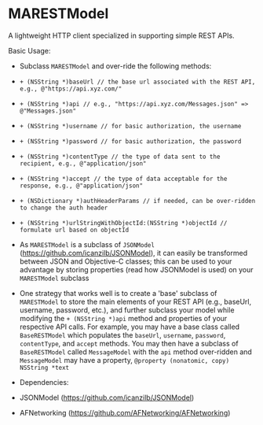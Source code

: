# MARESTModel

A lightweight HTTP client specialized in supporting simple REST APIs.

Basic Usage:

* Subclass `MARESTModel` and over-ride the following methods:
 * `+ (NSString *)baseUrl // the base url associated with the REST API, e.g., @"https://api.xyz.com/"`
 * `+ (NSString *)api // e.g., "https://api.xyz.com/Messages.json" => @"Messages.json"`
 * `+ (NSString *)username // for basic authorization, the username`
 * `+ (NSString *)password // for basic authorization, the password`
 * `+ (NSString *)contentType // the type of data sent to the recipient, e.g., @"application/json"`
 * `+ (NSString *)accept // the type of data acceptable for the response, e.g., @"application/json"`
 * `+ (NSDictionary *)authHeaderParams // if needed, can be over-ridden to change the auth header` 
 * `+ (NSString *)urlStringWithObjectId:(NSString *)objectId // formulate url based on objectId`

* As `MARESTModel` is a subclass of `JSONModel` (https://github.com/icanzilb/JSONModel), it can easily be transformed between JSON and Objective-C classes; this can be used to your advantage by storing properties (read how JSONModel is used) on your `MARESTModel` subclass

* One strategy that works well is to create a 'base' subclass of `MARESTModel` to store the main elements of your REST API (e.g., baseUrl, username, password, etc.), and further subclass your model while modifying the `+ (NSString *)api` method and properties of your respective API calls. For example, you may have a base class called `BaseRESTModel` which populates the `baseUrl`, `username`, `password`, `contentType`, and `accept` methods. You may then have a subclass of `BaseRESTModel` called `MessageModel` with the `api` method over-ridden and `MessageModel` may have a property, `@property (nonatomic, copy) NSString *text`

* Dependencies:
 * JSONModel (https://github.com/icanzilb/JSONModel)
 * AFNetworking (https://github.com/AFNetworking/AFNetworking)
